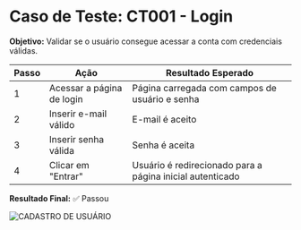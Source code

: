 # Caso de Teste: CT001 - Login

**Objetivo:** Validar se o usuário consegue acessar a conta com credenciais válidas.

| Passo | Ação | Resultado Esperado |
|-------|------|--------------------|
| 1 | Acessar a página de login | Página carregada com campos de usuário e senha |
| 2 | Inserir e-mail válido | E-mail é aceito |
| 3 | Inserir senha válida | Senha é aceita |
| 4 | Clicar em "Entrar" | Usuário é redirecionado para a página inicial autenticado |

**Resultado Final:** ✅ Passou  


![CADASTRO DE USUÁRIO](/3_Evidências/CT001.cadastro_realizado_com_sucesso.png)







